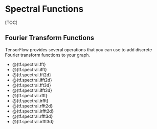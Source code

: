 # Spectral Functions

[TOC]

## Fourier Transform Functions

TensorFlow provides several operations that you can use to add discrete
Fourier transform functions to your graph.

*   @{tf.spectral.fft}
*   @{tf.spectral.ifft}
*   @{tf.spectral.fft2d}
*   @{tf.spectral.ifft2d}
*   @{tf.spectral.fft3d}
*   @{tf.spectral.ifft3d}
*   @{tf.spectral.rfft}
*   @{tf.spectral.irfft}
*   @{tf.spectral.rfft2d}
*   @{tf.spectral.irfft2d}
*   @{tf.spectral.rfft3d}
*   @{tf.spectral.irfft3d}
